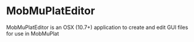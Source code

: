 MobMuPlatEditor
=========

MobMuPlatEditor is an OSX (10.7+) application to create and edit GUI files for use in MobMuPlat